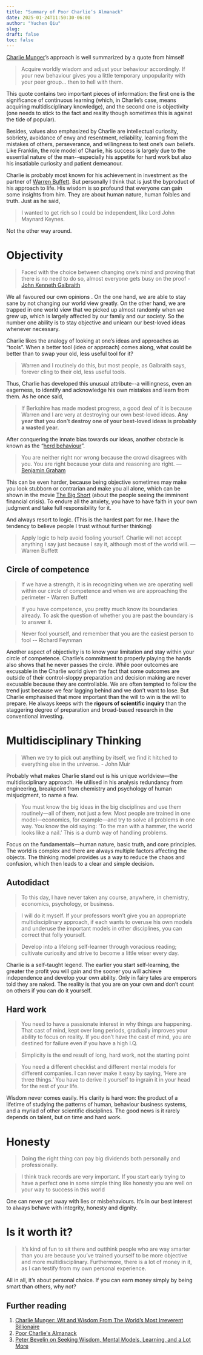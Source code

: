 ```yaml
---
title: "Summary of Poor Charlie’s Almanack"
date: 2025-01-24T11:50:30-06:00
author: "Yuchen Qiu"
slug:
draft: false
toc: false
---
```


[Charlie Munger](https://www.wikiwand.com/en/Charlie_Munger)’s approach is well summarized by a quote from himself

> Acquire worldly wisdom and adjust your behaviour accordingly. If your new behaviour gives you a little temporary unpopularity with your peer group... then to hell with them. 

This quote contains two important pieces of information: the first one is the significance of continuous learning (which, in Charlie’s case, means acquiring multidisciplinary knowledge), and the second one is objectivity (one needs to stick to the fact and reality though sometimes this is against the tide of popular).

Besides, values also emphasized by Charlie are intellectual curiosity, sobriety, avoidance of envy and resentment, reliability, learning from the mistakes of others, perseverance, and willingness to test one’s own beliefs. Like Franklin, the role model of Charlie, his success is largely due to the essential nature of the man--especially his appetite for hard work but also his insatiable curiosity and patient demeanour.

Charlie is probably most known for his achievement in investment as the partner of [Warren Buffett](https://www.wikiwand.com/en/Warren_Buffett). But personally I think that is just the byproduct of his approach to life. His wisdom is so profound that everyone can gain some insights from him. They are about human nature, human foibles and truth. Just as he said,

> I wanted to get rich so I could be independent, like Lord John Maynard Keynes. 

Not the other way around.

# Objectivity

> Faced with the choice between changing one’s mind and proving that there is no need to do so, almost everyone gets busy on the proof - [John Kenneth Galbraith](https://en.wikipedia.org/wiki/John_Kenneth_Galbraith) 

We all favoured our own opinions . On the one hand, we are able to stay sane by not changing our world view greatly. On the other hand, we are trapped in one world view that we picked up almost randomly when we grew up, which is largely affected by our family and our society. So the number one ability is to stay objective and unlearn our best-loved ideas whenever necessary.

Charlie likes the analogy of looking at one’s ideas and approaches as “tools”. When a better tool (idea or approach) comes along, what could be better than to swap your old, less useful tool for it?

> Warren and I routinely do this, but most people, as Galbraith says, forever cling to their old, less useful tools. 

Thus, Charlie has developed this unusual attribute--a willingness, even an eagerness, to identify and acknowledge his own mistakes and learn from them. As he once said,

> If Berkshire has made modest progress, a good deal of it is because Warren and I are very at destroying our own best-loved ideas. **Any year that you don’t destroy one of your best-loved ideas is probably a wasted year.** 

After conquering the innate bias towards our ideas, another obstacle is known as the “[herd behaviour](https://www.wikiwand.com/en/Herd_behavior)”.

> You are neither right nor wrong because the crowd disagrees with you. You are right because your data and reasoning are right. — [Benjamin Graham](https://en.wikipedia.org/wiki/Benjamin_Graham) 

This can be even harder, because being objective sometimes may make you look stubborn or contrarian and make you all alone, which can be shown in the movie [The Big Short](https://en.wikipedia.org/wiki/The_Big_Short_(film)) (about the people seeing the imminent financial crisis). To endure all the anxiety, you have to have faith in your own judgment and take full responsibility for it.

And always resort to logic. (This is the hardest part for me. I have the tendency to believe people I trust without further thinking)

> Apply logic to help avoid fooling yourself. Charlie will not accept anything I say just because I say it, although most of the world will. — Warren Buffett 

## Circle of competence

> If we have a strength, it is in recognizing when we are operating well within our circle of competence and when we are approaching the perimeter - Warren Buffett 

> If you have competence, you pretty much know its boundaries already. To ask the question of whether you are past the boundary is to answer it. 

> Never fool yourself, and remember that you are the easiest person to fool -- Richard Feynman 

Another aspect of objectivity is to know your limitation and stay within your circle of competence. Charlie’s commitment to properly playing the hands also shows that he never passes the circle. While poor outcomes are excusable in the Charlie world given the fact that some outcomes are outside of their control-sloppy preparation and decision making are never excusable because they are controllable. We are often tempted to follow the trend just because we fear lagging behind and we don’t want to lose. But Charlie emphasised that more important than the will to win is the will to prepare. He always keeps with the **rigours of scientific inquiry** than the staggering degree of preparation and broad-based research in the conventional investing.

# Multidisciplinary Thinking

> When we try to pick out anything by itself, we find it hitched to everything else in the universe. - John Muir 

Probably what makes Charlie stand out is his unique worldview—the multidisciplinary approach. He utilised in his analysis redundancy from engineering, breakpoint from chemistry and psychology of human misjudgment, to name a few.

> You must know the big ideas in the big disciplines and use them routinely—all of them, not just a few. Most people are trained in one model—economics, for example—and try to solve all problems in one way. You know the old saying: ‘To the man with a hammer, the world looks like a nail.’ This is a dumb way of handling problems. 

Focus on the fundamentals—human nature, basic truth, and core principles. The world is complex and there are always multiple factors affecting the objects. The thinking model provides us a way to reduce the chaos and confusion, which then leads to a clear and simple decision.

## Autodidact

> To this day, I have never taken any course, anywhere, in chemistry, economics, psychology, or business. 

> I will do it myself. If your professors won’t give you an appropriate multidisciplinary approach, if each wants to overuse his own models and underuse the important models in other disciplines, you can correct that folly yourself. 

> Develop into a lifelong self-learner through voracious reading; cultivate curiosity and strive to become a little wiser every day. 

Charlie is a self-taught legend. The earlier you start self-learning, the greater the profit you will gain and the sooner you will achieve independence and develop your own ability. Only in fairy tales are emperors told they are naked. The reality is that you are on your own and don’t count on others if you can do it yourself.

## Hard work

> You need to have a passionate interest in why things are happening. That cast of mind, kept over long periods, gradually improves your ability to focus on reality. If you don’t have the cast of mind, you are destined for failure even if you have a high I.Q. 

> Simplicity is the end result of long, hard work, not the starting point 

> You need a different checklist and different mental models for different companies. I can never make it easy by saying, ‘Here are three things.’ You have to derive it yourself to ingrain it in your head for the rest of your life. 

Wisdom never comes easily. His clarity is hard won: the product of a lifetime of studying the patterns of human, behaviour business systems, and a myriad of other scientific disciplines. The good news is it rarely depends on talent, but on time and hard work.

# Honesty

> Doing the right thing can pay big dividends both personally and professionally. 

> I think track records are very important. If you start early trying to have a perfect one in some simple thing like honesty you are well on your way to success in this world 

One can never get away with lies or misbehaviours. It’s in our best interest to always behave with integrity, honesty and dignity.

# Is it worth it?

> It’s kind of fun to sit there and outthink people who are way smarter than you are because you’ve trained yourself to be more objective and more multidisciplinary. Furthermore, there is a lot of money in it, as I can testify from my own personal experience. 

All in all, it’s about personal choice. If you can earn money simply by being smart than others, why not?

## Further reading

1. [Charlie Munger: Wit and Wisdom From The World’s Most Irreverent Billionaire](https://fs.blog/intellectual-giants/charlie-munger/)
1. [Poor Charlie's Almanack](https://www.poorcharliesalmanack.com/index.php)
1. [Peter Bevelin on Seeking Wisdom, Mental Models, Learning, and a Lot More](https://fs.blog/peter-bevelin-seeking-wisdom/)

